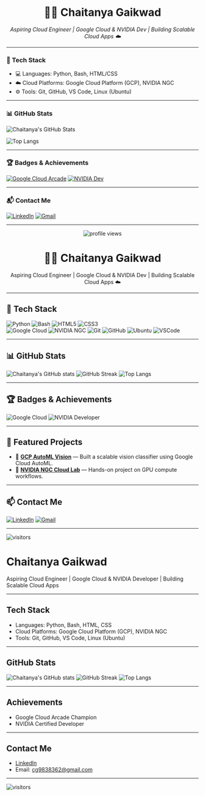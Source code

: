 
<h1 align="center">👨‍💻 Chaitanya Gaikwad</h1>
<p align="center">
  <i>Aspiring Cloud Engineer | Google Cloud & NVIDIA Dev | Building Scalable Cloud Apps ☁️</i>
</p>

---

### 🧠 Tech Stack

- 💻 Languages: Python, Bash, HTML/CSS
- ☁️ Cloud Platforms: Google Cloud Platform (GCP), NVIDIA NGC
- ⚙️ Tools: Git, GitHub, VS Code, Linux (Ubuntu)

---

### 📊 GitHub Stats

![Chaitanya's GitHub Stats](https://github-readme-stats.vercel.app/api?username=chaitanya-cloud26&show_icons=true&theme=radical)

![Top Langs](https://github-readme-stats.vercel.app/api/top-langs/?username=chaitanya-cloud26&layout=compact&theme=radical)

---

### 🏆 Badges & Achievements

[![Google Cloud Arcade](https://img.shields.io/badge/Google_Cloud-Arcade_Champion-FBC02D?style=for-the-badge&logo=googlecloud&logoColor=white)](https://www.cloudskillsboost.google)
[![NVIDIA Dev](https://img.shields.io/badge/NVIDIA-Developer-76B900?style=for-the-badge&logo=nvidia&logoColor=white)](https://developer.nvidia.com)

---

### 📬 Contact Me

[![LinkedIn](https://img.shields.io/badge/-LinkedIn-0A66C2?style=flat&logo=linkedin&logoColor=white)](https://www.linkedin.com/in/chaitanyagaikwad26)
[![Gmail](https://img.shields.io/badge/-Gmail-D14836?style=flat&logo=gmail&logoColor=white)](mailto:cg9838362@gmail.com)

---

<p align="center">
  <img src="https://komarev.com/ghpvc/?username=chaitanya-cloud26&label=Profile%20Views&color=brightgreen&style=flat" alt="profile views"/>
</p>







<h1 align="center">👨‍💻 Chaitanya Gaikwad</h1>
<p align="center">Aspiring Cloud Engineer | Google Cloud & NVIDIA Dev | Building Scalable Cloud Apps ☁️</p>

---

## 🚀 Tech Stack
![Python](https://img.shields.io/badge/Python-3776AB?style=for-the-badge&logo=python&logoColor=white)
![Bash](https://img.shields.io/badge/Bash-4EAA25?style=for-the-badge&logo=gnubash&logoColor=white)
![HTML5](https://img.shields.io/badge/HTML5-E34F26?style=for-the-badge&logo=html5&logoColor=white)
![CSS3](https://img.shields.io/badge/CSS3-1572B6?style=for-the-badge&logo=css3&logoColor=white)  
![Google Cloud](https://img.shields.io/badge/Google%20Cloud-4285F4?style=for-the-badge&logo=googlecloud&logoColor=white)
![NVIDIA NGC](https://img.shields.io/badge/NVIDIA_NGC-76B900?style=for-the-badge&logo=nvidia&logoColor=white)
![Git](https://img.shields.io/badge/Git-F05032?style=for-the-badge&logo=git&logoColor=white)
![GitHub](https://img.shields.io/badge/GitHub-181717?style=for-the-badge&logo=github&logoColor=white)
![Ubuntu](https://img.shields.io/badge/Linux-Ubuntu-E95420?style=for-the-badge&logo=ubuntu&logoColor=white)
![VSCode](https://img.shields.io/badge/VSCode-007ACC?style=for-the-badge&logo=visualstudiocode&logoColor=white)

---

## 📊 GitHub Stats
![Chaitanya's GitHub stats](https://github-readme-stats.vercel.app/api?username=chaitanya-cloud26&show_icons=true&theme=radical)
![GitHub Streak](https://github-readme-streak-stats.herokuapp.com?user=chaitanya-cloud26&theme=radical&hide_border=false)
![Top Langs](https://github-readme-stats.vercel.app/api/top-langs/?username=chaitanya-cloud26&layout=compact&theme=radical)

---

## 🏆 Badges & Achievements
![Google Cloud](https://img.shields.io/badge/Google%20Cloud-Arcade%20Champion-yellow?style=for-the-badge&logo=googlecloud)
![NVIDIA Developer](https://img.shields.io/badge/NVIDIA-Developer-green?style=for-the-badge&logo=nvidia)

---

## 🚀 Featured Projects
- 🔹 [**GCP AutoML Vision**](https://github.com/chaitanya-cloud26) — Built a scalable vision classifier using Google Cloud AutoML.
- 🔹 [**NVIDIA NGC Cloud Lab**](https://github.com/chaitanya-cloud26) — Hands-on project on GPU compute workflows.

---

## 📫 Contact Me
[![LinkedIn](https://img.shields.io/badge/LinkedIn-blue?style=for-the-badge&logo=linkedin&logoColor=white)](https://www.linkedin.com/in/chaitanyagaikwad26)
[![Gmail](https://img.shields.io/badge/Gmail-D14836?style=for-the-badge&logo=gmail&logoColor=white)](mailto:cg9838362@gmail.com)

---

![visitors](https://visitor-badge.laobi.icu/badge?page_id=chaitanya-cloud26)
# Chaitanya Gaikwad

Aspiring Cloud Engineer | Google Cloud & NVIDIA Developer | Building Scalable Cloud Apps

---

## Tech Stack
- Languages: Python, Bash, HTML, CSS  
- Cloud Platforms: Google Cloud Platform (GCP), NVIDIA NGC  
- Tools: Git, GitHub, VS Code, Linux (Ubuntu)

---

## GitHub Stats
![Chaitanya's GitHub stats](https://github-readme-stats.vercel.app/api?username=chaitanya-cloud26&show_icons=true&theme=radical)
![GitHub Streak](https://github-readme-streak-stats.herokuapp.com?user=chaitanya-cloud26&theme=radical&hide_border=false)
![Top Langs](https://github-readme-stats.vercel.app/api/top-langs/?username=chaitanya-cloud26&layout=compact&theme=radical)

---

## Achievements
- Google Cloud Arcade Champion  
- NVIDIA Certified Developer

---

## Contact Me
- [LinkedIn](https://www.linkedin.com/in/chaitanyagaikwad26)  
- Email: cg9838362@gmail.com

---

![visitors](https://visitor-badge.laobi.icu/badge?page_id=chaitanya-cloud26)
